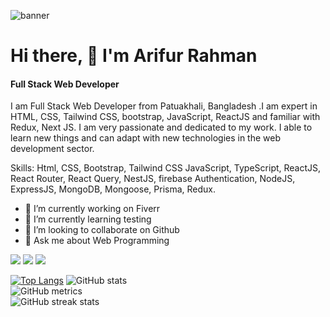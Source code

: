 ![banner](https://user-images.githubusercontent.com/91391950/172764071-eb89088a-a793-42a6-a5bd-f1abce8550ae.png)

<!-- ![Frondend Web Developer](https://drive.google.com/file/d/1o5tK2QjWedfOFVOE3ZxNYw2qfLnp9Mwz/view?usp=sharing) -->
# Hi there, 👋 I'm Arifur Rahman
#### Full Stack Web Developer

I am Full Stack Web Developer from Patuakhali, Bangladesh .I am expert in HTML, CSS, Tailwind CSS, bootstrap, JavaScript, ReactJS and familiar with Redux, Next JS. I am very passionate and dedicated to my work. I able to learn new things and can adapt with new technologies in the web development sector.

Skills: Html, CSS, Bootstrap, Tailwind CSS JavaScript, TypeScript, ReactJS, React Router, React Query, NestJS, firebase Authentication, NodeJS, ExpressJS, MongoDB, Mongoose, Prisma, Redux.

- 🔭 I’m currently working on Fiverr 
- 🌱 I’m currently learning testing 
- 👯 I’m looking to collaborate on Github 
- 💬 Ask me about Web Programming 


[![](https://img.shields.io/badge/linkedin-blue?style=for-the-badge)](https://www.linkedin.com/in/alamin-arif/)
[![](https://img.shields.io/badge/facebook-blue?style=for-the-badge)](https://www.facebook.com/me.alamin.arif)
[![](https://img.shields.io/badge/twitter-blue?style=for-the-badge)](https://twitter.com/alamin__arif)

 [![Top Langs](https://github-readme-stats.vercel.app/api/top-langs/?username=alaminarif)](https://github.com/anuraghazra/github-readme-stats)
![GitHub stats](https://github-readme-stats.vercel.app/api?username=alaminarif&show_icons=true)  
![GitHub metrics](https://metrics.lecoq.io/alaminarif)  
![GitHub streak stats](https://github-readme-streak-stats.herokuapp.com/?user=alaminarif) 

